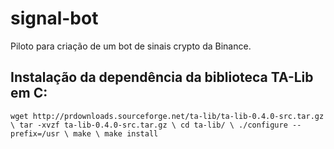 # signal-bot
Piloto para criação de um bot de sinais crypto da Binance.


## Instalação da dependência da biblioteca TA-Lib em C:
`wget http://prdownloads.sourceforge.net/ta-lib/ta-lib-0.4.0-src.tar.gz \
tar -xvzf ta-lib-0.4.0-src.tar.gz \
cd ta-lib/ \
./configure --prefix=/usr \
make \
make install`
